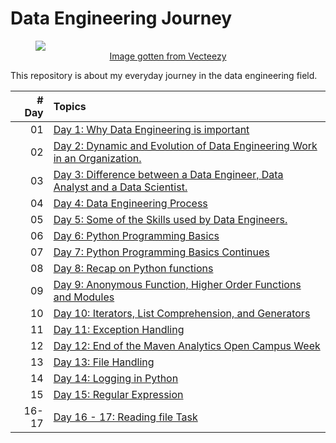 # Data Engineering Journey 
<figure>
  <img src='https://static.vecteezy.com/system/resources/previews/006/748/419/original/data-engineering-gear-with-data-enter-in-flat-gradient-icon-vector.jpg'/>
  <figcaption><center><a href="https://www.vecteezy.com/vector-art/6748419-data-engineering-gear-with-data-enter-in-flat-gradient-icon"> Image gotten from Vecteezy</a></center></figcaption>
</figure>


This repository is about my everyday journey in the data engineering field.

| # Day| Topics  | 
|---:|:-------------|
| 01 | [Day 1: Why Data Engineering is important](https://github.com/Sylvesterchuks/Data_Engineering_Journey/tree/main/Day_01)  |
| 02 | [Day 2: Dynamic and Evolution of Data Engineering Work in an Organization.](https://github.com/Sylvesterchuks/Data_Engineering_Journey/tree/main/Day_02)  |
| 03 | [Day 3: Difference between a Data Engineer, Data Analyst and a Data Scientist.](https://github.com/Sylvesterchuks/Data_Engineering_Journey/tree/main/Day_03)  |
| 04 | [Day 4: Data Engineering Process](https://github.com/Sylvesterchuks/Data_Engineering_Journey/tree/main/Day_04)  |
| 05 | [Day 5: Some of the Skills used by Data Engineers.](https://github.com/Sylvesterchuks/Data_Engineering_Journey/tree/main/Day_05)  |
| 06 | [Day 6: Python Programming Basics](https://github.com/Sylvesterchuks/Data_Engineering_Journey/tree/main/Day_06)  |
| 07 | [Day 7: Python Programming Basics Continues](https://github.com/Sylvesterchuks/Data_Engineering_Journey/tree/main/Day_07)  |
| 08 | [Day 8: Recap on Python functions](https://github.com/Sylvesterchuks/Data_Engineering_Journey/tree/main/Day_08)  |
| 09 | [Day 9: Anonymous Function, Higher Order Functions and Modules](https://github.com/Sylvesterchuks/Data_Engineering_Journey/tree/main/Day_09)  |
| 10 | [Day 10: Iterators, List Comprehension, and Generators](https://github.com/Sylvesterchuks/Data_Engineering_Journey/tree/main/Day_10)  |
| 11 | [Day 11: Exception Handling](https://github.com/Sylvesterchuks/Data_Engineering_Journey/tree/main/Day_11)  |
| 12 | [Day 12: End of the Maven Analytics Open Campus Week](https://github.com/Sylvesterchuks/Data_Engineering_Journey/tree/main/Day_12)  |
| 13 | [Day 13: File Handling](https://github.com/Sylvesterchuks/Data_Engineering_Journey/tree/main/Day_13)  |
| 14 | [Day 14: Logging in Python](https://github.com/Sylvesterchuks/Data_Engineering_Journey/tree/main/Day_14)  |
| 15 | [Day 15: Regular Expression](https://github.com/Sylvesterchuks/Data_Engineering_Journey/tree/main/Day_15)  |
| 16-17 | [Day 16 - 17: Reading file Task](https://github.com/Sylvesterchuks/Data_Engineering_Journey/tree/main/Day_16_17)  |
